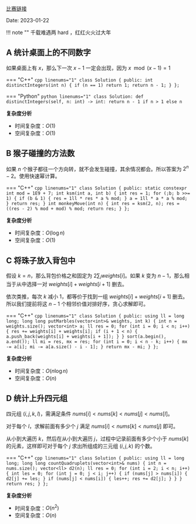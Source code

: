 [比赛链接](https://leetcode.cn/contest/weekly-contest-329/)

Date: 2023-01-22

!!! note ""
    千载难遇两 hard ，红红火火过大年

## A 统计桌面上的不同数字

如果桌面上有 $x$，那么下一次 $x - 1$ 一定会出现，因为 $x \mod (x-1) = 1$

=== "C++"
    ```cpp linenums="1"
    class Solution {
    public:
        int distinctIntegers(int n) {
            if (n == 1) return 1;
            return n - 1;
        }
    };
    ```

=== "Python"
    ```python linenums="1"
    class Solution:
        def distinctIntegers(self, n: int) -> int:
            return n - 1 if n > 1 else n
    ```
  
**复杂度分析**

- 时间复杂度：$O(1)$
- 空间复杂度：$O(1)$

## B 猴子碰撞的方法数

如果 $n$ 个猴子都往一个方向转，就不会发生碰撞，其余情况都会。所以答案为 $2^n - 2$。使用快速幂计算。

=== "C++"
    ```cpp linenums="1"
    class Solution {
    public:
        static constexpr int mod = 1E9 + 7;
        int ksm(int a, int b) {
            int res = 1;
            for (;b; b >>= 1) {
                if (b & 1) {
                    res = 1ll * res * a % mod;
                }
                a = 1ll * a * a % mod;
            }
            return res;
        }
        int monkeyMove(int n) {
            int res = ksm(2, n);
            res = ((res - 2) % mod + mod) % mod;
            return res;
        }
    };
    ```

**复杂度分析**

- 时间复杂度：$O(\log n)$
- 空间复杂度：$O(1)$

## C 将珠子放入背包中

假设 $k = n$，那么背包价格之和固定为 $2\sum_i \textit{weights}[i]$。如果 $k$ 变为 $n - 1$，那么相当于从中选择一对 $\textit{weights}[i] + \textit{weights}[i + 1]$ 删去。

依次类推，每次 $k$ 减小 $1$，都等价于找到一组 $\textit{weights}[i] + \textit{weights}[i + 1]$ 删去。所以我们提前将这 $n - 1$ 个相邻价值对排好序，贪心求解即可。

=== "C++"
    ```cpp linenums="1"
    class Solution {
    public:
        using ll = long long;
        long long putMarbles(vector<int>& weights, int k) {
            int n = weights.size();
            vector<int> a;
            ll res = 0;
            for (int i = 0; i < n; i++) {
                res += weights[i] + weights[i];
                if (i + 1 < n) {
                    a.push_back(weights[i] + weights[i + 1]);
                }
            }
            sort(a.begin(), a.end());
            ll mi = res, mx = res;
            for (int i = 0; i < n - k; i++) {
                mx -= a[i];
                mi -= a[a.size() - i - 1];
            }
            return mx - mi;
        }
    };
    ```

**复杂度分析**

- 时间复杂度：$O(n\log n)$
- 空间复杂度：$O(n)$

## D 统计上升四元组

四元组 $(i, j, k, l)$，需满足条件 $\textit{nums}[i] < \textit{nums}[k] < \textit{nums}[j] < \textit{nums}[l]$。

对于每个 $l$，求解前面有多少个 $j$ 满足 $\textit{nums}[i] < \textit{nums}[k] < \textit{nums}[j]$ 即可。

从小到大遍历 $k$，然后在从小到大遍历 $j$，过程中记录前面有多少个小于 $\textit{nums}[k]$ 的元素，这样即可对于每个 $j$ 求出所组成的三元组 $(i, j, k)$ 的个数。



=== "C++"
    ```cpp linenums="1"
    class Solution {
    public:
        using ll = long long;
        long long countQuadruplets(vector<int>& nums) {
            int n = nums.size();
            vector<ll> d2(n);
            ll res = 0;
            for (int i = 2; i < n; i++) {
                int les = 0;
                for (int j = 0; j < i; j++) {
                    if (nums[j] > nums[i]) {
                        d2[j] += les;
                    }
                    if (nums[j] < nums[i]) {
                        les++;
                        res += d2[j];
                    }
                }
            }
            return res;
        }
    };
    ```

**复杂度分析**

- 时间复杂度：$O(n^2)$
- 空间复杂度：$O(n)$